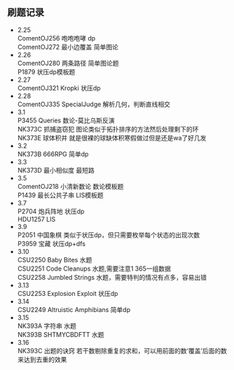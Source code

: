## 刷题记录
- 2.25  
  ComentOJ256 咆咆咆哮 dp  
  ComentOJ272 最小边覆盖 简单图论
- 2.26  
  ComentOJ280 两条路径 简单图论题  
  P1879 状压dp模板题
- 2.27  
  ComentOJ321 Kropki 状压dp
- 2.28  
  ComentOJ335 SpecialJudge 解析几何，判断直线相交  
- 3.1  
  P3455 Queries 数论-莫比乌斯反演  
  NK373C 抓捕盗窃犯 图论类似于拓扑排序的方法然后处理剩下的环  
  NK373E 球体积并 就是很裸的球缺体积寒假做过但是还是wa了好几发
- 3.2  
  NK373B 666RPG 简单dp
- 3.3  
  NK373D 最小相似度 最短路
- 3.5  
  ComentOJ218 小清新数论 数论模板题  
  P1439 最长公共子串 LIS模板题
- 3.7  
  P2704 炮兵阵地 状压dp  
  HDU1257 LIS
- 3.9  
  P2051 中国象棋 类似于状压dp，但只需要枚举每个状态的出现次数  
  P3959 宝藏 状压dp+dfs
- 3.10  
  CSU2250 Baby Bites 水题  
  CSU2251 Code Cleanups 水题,需要注意1 365一组数据  
  CSU2258 Jumbled Strings 水题，需要特判的情况有点多，容易出错
- 3.13  
  CSU2253 Explosion Exploit 状压dp
- 3.14  
  CSU2249 Altruistic Amphibians 简单dp
- 3.15  
  NK393A 字符串 水题  
  NK393B SHTMYCBDFTT 水题
- 3.16  
  NK393C 出题的诀窍 若干数剔除重复的求和，可以用前面的数‘覆盖’后面的数来达到去重的效果